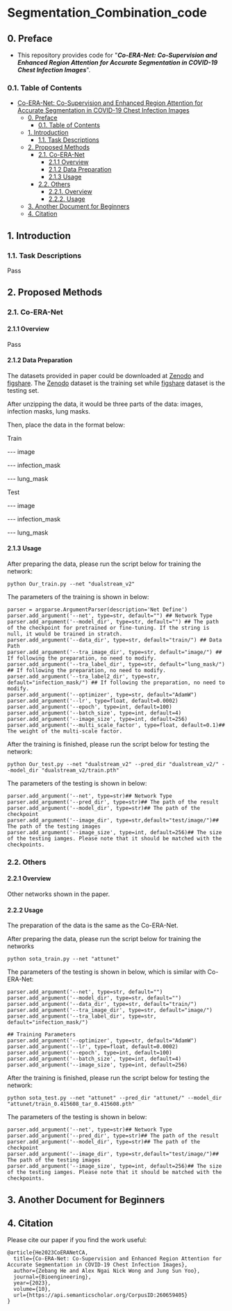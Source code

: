 # Segmentation_Combination_code

## 0. Preface

- This repository provides code for "_**Co-ERA-Net: Co-Supervision and Enhanced Region Attention for Accurate Segmentation in COVID-19 Chest Infection Images**_". 

### 0.1. Table of Contents

- [Co-ERA-Net: Co-Supervision and Enhanced Region Attention for Accurate Segmentation in COVID-19 Chest Infection Images](#)
  - [0. Preface](#)
    - [0.1. Table of Contents](#)
  - [1. Introduction](#)
    - [1.1. Task Descriptions](#)
  - [2. Proposed Methods](#)
    - [2.1. Co-ERA-Net](#)
      - [2.1.1 Overview](#)
      - [2.1.2 Data Preparation](#)
      - [2.1.3 Usage](#)
    - [2.2. Others](#)
      - [2.2.1. Overview](#)
      - [2.2.2. Usage](#)
  - [3. Another Document for Beginners](#)
  - [4. Citation](#)


## 1. Introduction

### 1.1. Task Descriptions

Pass

## 2. Proposed Methods

### 2.1. Co-ERA-Net

#### 2.1.1 Overview

Pass

#### 2.1.2 Data Preparation

The datasets provided in paper could be downloaded at [Zenodo](https://zenodo.org/records/3757476#.Xp0FhB9fgUE) and [figshare](https://figshare.com/articles/dataset/MedSeg_Covid_Dataset_1/13521488). The [Zenodo](https://zenodo.org/records/3757476#.Xp0FhB9fgUE) dataset is the training set while [figshare](https://figshare.com/articles/dataset/MedSeg_Covid_Dataset_1/13521488) dataset is the testing set.

After unzipping the data, it would be three parts of the data: images, infection masks, lung masks.

Then, place the data in the format below:

Train

--- image

--- infection_mask

--- lung_mask

Test

--- image

--- infection_mask

--- lung_mask


#### 2.1.3 Usage

After preparing the data, please run the script below for training the network:

`python Our_train.py --net "dualstream_v2"`

The parameters of the training is shown in below:

```
parser = argparse.ArgumentParser(description='Net Define')
parser.add_argument('--net', type=str, default="") ## Network Type
parser.add_argument('--model_dir', type=str, default="") ## The path of the checkpoint for pretrained or fine-tuning. If the string is null, it would be trained in stratch. 
parser.add_argument('--data_dir', type=str, default="train/") ## Data Path
parser.add_argument('--tra_image_dir', type=str, default="image/") ## If following the preparation, no need to modify.
parser.add_argument('--tra_label_dir', type=str, default="lung_mask/") ## If following the preparation, no need to modify.
parser.add_argument('--tra_label2_dir', type=str, default="infection_mask/") ## If following the preparation, no need to modify.
parser.add_argument('--optimizer', type=str, default="AdamW") 
parser.add_argument('--lr', type=float, default=0.0002)
parser.add_argument('--epoch', type=int, default=100)
parser.add_argument('--batch_size', type=int, default=4)
parser.add_argument('--image_size', type=int, default=256)
parser.add_argument('--multi_scale_factor', type=float, default=0.1)## The weight of the multi-scale factor.
```

After the training is finished, please run the script below for testing the network:

`python Our_test.py --net "dualstream_v2" --pred_dir "dualstream_v2/" --model_dir "dualstream_v2/train.pth"`

The parameters of the testing is shown in below:

```
parser.add_argument('--net', type=str)## Network Type
parser.add_argument('--pred_dir', type=str)## The path of the result
parser.add_argument('--model_dir', type=str)## The path of the checkpoint
parser.add_argument('--image_dir', type=str,default="test/image/")## The path of the testing images
parser.add_argument('--image_size', type=int, default=256)## The size of the testing iamges. Please note that it should be matched with the checkpoints.
```

### 2.2. Others

#### 2.2.1 Overview

Other networks shown in the paper.

#### 2.2.2 Usage

The preparation of the data is the same as the Co-ERA-Net.

After preparing the data, please run the script below for training the networks

`python sota_train.py --net "attunet"`

The parameters of the testing is shown in below, which is similar with Co-ERA-Net:

```
parser.add_argument('--net', type=str, default="")
parser.add_argument('--model_dir', type=str, default="")
parser.add_argument('--data_dir', type=str, default="train/")
parser.add_argument('--tra_image_dir', type=str, default="image/")
parser.add_argument('--tra_label_dir', type=str, default="infection_mask/")

## Training Parameters 
parser.add_argument('--optimizer', type=str, default="AdamW")
parser.add_argument('--lr', type=float, default=0.0002)
parser.add_argument('--epoch', type=int, default=100)
parser.add_argument('--batch_size', type=int, default=4)
parser.add_argument('--image_size', type=int, default=256)
```

After the training is finished, please run the script below for testing the network:

`python sota_test.py --net "attunet" --pred_dir "attunet/" --model_dir "attunet/train_0.415608_tar_0.415608.pth"`

The parameters of the testing is shown in below:

```
parser.add_argument('--net', type=str)## Network Type
parser.add_argument('--pred_dir', type=str)## The path of the result
parser.add_argument('--model_dir', type=str)## The path of the checkpoint
parser.add_argument('--image_dir', type=str,default="test/image/")## The path of the testing images
parser.add_argument('--image_size', type=int, default=256)## The size of the testing iamges. Please note that it should be matched with the checkpoints.
```

## 3. Another Document for Beginners





## 4. Citation

Please cite our paper if you find the work useful: 

```
@article{He2023CoERANetCA,
  title={Co-ERA-Net: Co-Supervision and Enhanced Region Attention for Accurate Segmentation in COVID-19 Chest Infection Images},
  author={Zebang He and Alex Ngai Nick Wong and Jung Sun Yoo},
  journal={Bioengineering},
  year={2023},
  volume={10},
  url={https://api.semanticscholar.org/CorpusID:260659405}
}
```



